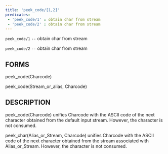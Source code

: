 ```yaml
---
title: 'peek_code/[1,2]'
predicates:
 - 'peek_code/1' : obtain char from stream
 - 'peek_code/2' : obtain char from stream
---
```

`peek_code/1` `--` obtain char from stream

`peek_code/2` `--` obtain char from stream


## FORMS

peek_code(Charcode)

peek_code(Stream_or_alias, Charcode)


## DESCRIPTION

peek_code(Charcode) unifies Charcode with the ASCII code of the next character obtained from the default input stream. However, the character is not consumed.

peek_char(Alias_or_Stream, Charcode) unifies Charcode with the ASCII code of the next character obtained from the stream associated with Alias_or_Stream. However, the character is not consumed.


